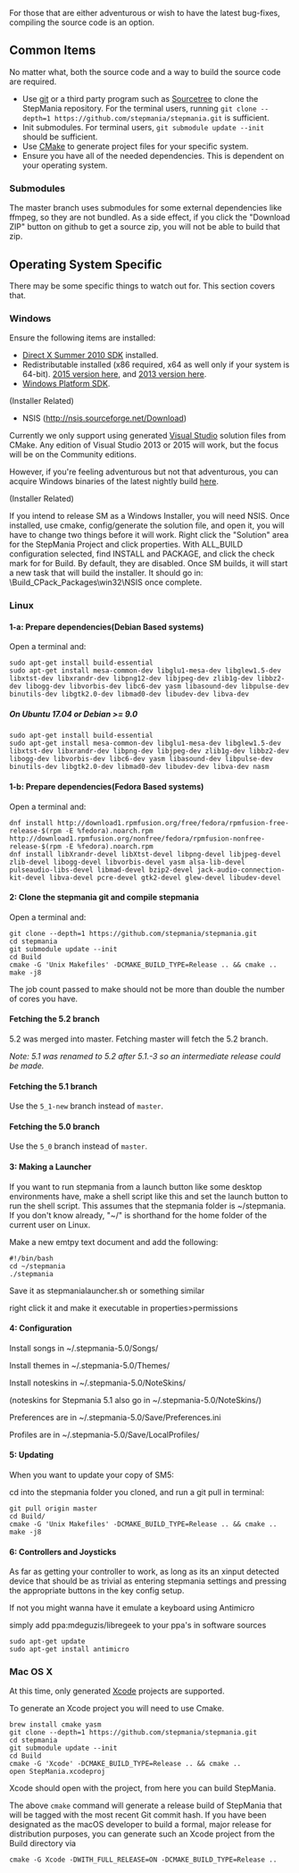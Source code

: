For those that are either adventurous or wish to have the latest bug-fixes, compiling the source code is an option.

## Common Items ##

No matter what, both the source code and a way to build the source code are required.

* Use [git](https://git-scm.com/) or a third party program such as [Sourcetree](http://www.sourcetreeapp.com) to clone the StepMania repository. For the terminal users, running `git clone --depth=1 https://github.com/stepmania/stepmania.git` is sufficient.
* Init submodules.  For terminal users, `git submodule update --init` should be sufficient.
* Use [CMake](http://www.cmake.org/) to generate project files for your specific system.
* Ensure you have all of the needed dependencies. This is dependent on your operating system.

### Submodules ###
The master branch uses submodules for some external dependencies like ffmpeg,
so they are not bundled. As a side effect, if you click the "Download ZIP"
button on github to get a source zip, you will not be able to build that zip.

## Operating System Specific #

There may be some specific things to watch out for. This section covers that.

### Windows ###

Ensure the following items are installed:

* [Direct X Summer 2010 SDK](https://www.microsoft.com/en-us/download/details.aspx?id=6812) installed.
* Redistributable installed (x86 required, x64 as well only if your system is 64-bit). [2015 version here](https://www.microsoft.com/en-us/download/details.aspx?id=48145), and [2013 version here](https://www.microsoft.com/en-us/download/details.aspx?id=40784).
* [Windows Platform SDK](https://developer.microsoft.com/en-us/windows/downloads/windows-10-sdk).

(Installer Related)
* NSIS (http://nsis.sourceforge.net/Download)

Currently we only support using generated [Visual Studio](https://www.visualstudio.com/en-us/products/visual-studio-community-vs.aspx) solution files from CMake. Any edition of Visual Studio 2013 or 2015 will work, but the focus will be on the Community editions.

However, if you're feeling adventurous but not that adventurous, you can acquire Windows binaries of the latest nightly build [here](http://smnightly.katzepower.com/).

(Installer Related)

If you intend to release SM as a Windows Installer, you will need NSIS. Once installed, use cmake, config/generate the solution file, and open it, you will have to change two things before it will work. Right click the "Solution" area for the StepMania Project and click properties. With ALL_BUILD configuration selected, find INSTALL and PACKAGE, and click the check mark for for Build. By default, they are disabled. Once SM builds, it will start a new task that will build the installer. It should go in: <Directory>\Build\_CPack_Packages\win32\NSIS once complete.

### Linux ###

#### 1-a: Prepare dependencies(Debian Based systems) ####

Open a terminal and:
```
sudo apt-get install build-essential
sudo apt-get install mesa-common-dev libglu1-mesa-dev libglew1.5-dev libxtst-dev libxrandr-dev libpng12-dev libjpeg-dev zlib1g-dev libbz2-dev libogg-dev libvorbis-dev libc6-dev yasm libasound-dev libpulse-dev binutils-dev libgtk2.0-dev libmad0-dev libudev-dev libva-dev
```
##### On Ubuntu 17.04 or Debian >= 9.0 ####
```
sudo apt-get install build-essential
sudo apt-get install mesa-common-dev libglu1-mesa-dev libglew1.5-dev libxtst-dev libxrandr-dev libpng-dev libjpeg-dev zlib1g-dev libbz2-dev libogg-dev libvorbis-dev libc6-dev yasm libasound-dev libpulse-dev binutils-dev libgtk2.0-dev libmad0-dev libudev-dev libva-dev nasm
```

#### 1-b: Prepare dependencies(Fedora Based systems) ####

Open a terminal and:
```
dnf install http://download1.rpmfusion.org/free/fedora/rpmfusion-free-release-$(rpm -E %fedora).noarch.rpm http://download1.rpmfusion.org/nonfree/fedora/rpmfusion-nonfree-release-$(rpm -E %fedora).noarch.rpm
dnf install libXrandr-devel libXtst-devel libpng-devel libjpeg-devel zlib-devel libogg-devel libvorbis-devel yasm alsa-lib-devel pulseaudio-libs-devel libmad-devel bzip2-devel jack-audio-connection-kit-devel libva-devel pcre-devel gtk2-devel glew-devel libudev-devel
```

#### 2: Clone the stepmania git and compile stepmania ####

Open a terminal and:
```
git clone --depth=1 https://github.com/stepmania/stepmania.git
cd stepmania
git submodule update --init
cd Build
cmake -G 'Unix Makefiles' -DCMAKE_BUILD_TYPE=Release .. && cmake ..
make -j8
```
The job count passed to make should not be more than double the number of cores you have.

#### Fetching the 5.2 branch ####
5.2 was merged into master.  Fetching master will fetch the 5.2 branch.

*Note: 5.1 was renamed to 5.2 after 5.1.-3 so an intermediate release could be made.*

#### Fetching the 5.1 branch ####
Use the `5_1-new` branch instead of `master`.

#### Fetching the 5.0 branch ####
Use the `5_0` branch instead of `master`.

#### 3: Making a Launcher ####

If you want to run stepmania from a launch button like some desktop environments have, make a shell script like this and set the launch button to run the shell script. This assumes that the stepmania folder is \~/stepmania. If you don't know already, "\~/" is shorthand for the home folder of the current user on Linux.

Make a new emtpy text document and add the following:
```
#!/bin/bash
cd ~/stepmania
./stepmania
```
Save it as stepmanialauncher.sh or something similar

right click it and make it executable in properties>permissions

#### 4: Configuration ####

Install songs in ~/.stepmania-5.0/Songs/ 

Install themes in ~/.stepmania-5.0/Themes/ 

Install noteskins in ~/.stepmania-5.0/NoteSkins/ 

(noteskins for Stepmania 5.1 also go in ~/.stepmania-5.0/NoteSkins/)

Preferences are in ~/.stepmania-5.0/Save/Preferences.ini 

Profiles are in ~/.stepmania-5.0/Save/LocalProfiles/ 

#### 5: Updating ###

When you want to update your copy of SM5: 

cd into the stepmania folder you cloned, and run a git pull in terminal:

```
git pull origin master
cd Build/
cmake -G 'Unix Makefiles' -DCMAKE_BUILD_TYPE=Release .. && cmake ..
make -j8
```
#### 6: Controllers and Joysticks ####

As far as getting your controller to work, as long as its an xinput detected device that should be as trivial as entering stepmania settings and pressing the appropriate buttons in the key config setup.

If not you might wanna have it emulate a keyboard using Antimicro

simply add ppa:mdeguzis/libregeek to your ppa's in software sources
```
sudo apt-get update
sudo apt-get install antimicro 
```

### Mac OS X ###

At this time, only generated [Xcode](https://developer.apple.com/xcode/) projects are supported.

To generate an Xcode project you will need to use Cmake.
```
brew install cmake yasm
git clone --depth=1 https://github.com/stepmania/stepmania.git
cd stepmania
git submodule update --init
cd Build
cmake -G 'Xcode' -DCMAKE_BUILD_TYPE=Release .. && cmake ..
open StepMania.xcodeproj
```
Xcode should open with the project, from here you can build StepMania.

The above `cmake` command will generate a release build of StepMania that will be tagged with the most recent Git commit hash.  If you have been designated as the macOS developer to build a formal, major release for distribution purposes, you can generate such an Xcode project from the Build directory via

```
cmake -G Xcode -DWITH_FULL_RELEASE=ON -DCMAKE_BUILD_TYPE=Release ..
```

